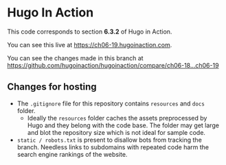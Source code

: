 Hugo In Action
===============

This code corresponds to section **6.3.2** of Hugo in Action.

You can see this live at https://ch06-19.hugoinaction.com.

You can see the changes made in this branch at https://github.com/hugoinaction/hugoinaction/compare/ch06-18...ch06-19

Changes for hosting
--------------------

* The `.gitignore` file for this repository contains `resources` and `docs` folder.
  * Ideally the `resources` folder caches the assets preprocessed by Hugo and they belong with the code base. The folder may get large and blot the repository size which is not ideal for sample code.
* `static / robots.txt` is present to disallow bots from tracking the branch. Needless links to subdomains with repeated code harm the search engine rankings of the website.

